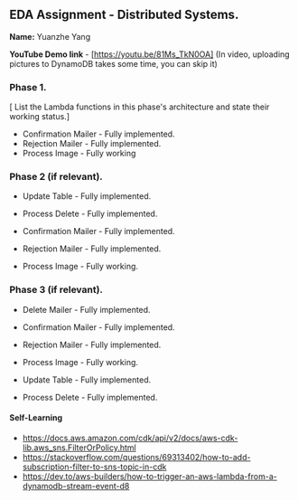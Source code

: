 ## EDA Assignment - Distributed Systems.

__Name:__ Yuanzhe Yang

__YouTube Demo link__ - [https://youtu.be/81Ms_TkN0OA]
(In video, uploading pictures to DynamoDB takes some time, you can skip it)

### Phase 1.

[ List the Lambda functions in this phase's architecture and state their working status.]


+ Confirmation Mailer - Fully implemented.
+ Rejection Mailer - Fully implemented.
+ Process Image - Fully working

### Phase 2 (if relevant).


+ Update Table - Fully implemented.
+ Process Delete - Fully implemented.

+ Confirmation Mailer - Fully implemented.
+ Rejection Mailer - Fully implemented.
+ Process Image - Fully working.

### Phase 3 (if relevant).


+ Delete Mailer - Fully implemented.

+ Confirmation Mailer - Fully implemented.
+ Rejection Mailer - Fully implemented.
+ Process Image - Fully working.
+ Update Table - Fully implemented.
+ Process Delete - Fully implemented.


#### Self-Learning

+ https://docs.aws.amazon.com/cdk/api/v2/docs/aws-cdk-lib.aws_sns.FilterOrPolicy.html
+ https://stackoverflow.com/questions/69313402/how-to-add-subscription-filter-to-sns-topic-in-cdk
+ https://dev.to/aws-builders/how-to-trigger-an-aws-lambda-from-a-dynamodb-stream-event-d8